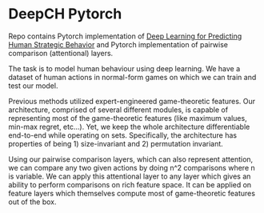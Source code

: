 # DeepCH Pytorch

Repo contains Pytorch implementation of [Deep Learning for Predicting Human Strategic Behavior](https://papers.nips.cc/paper/6509-deep-learning-for-predicting-human-strategic-behavior)
and Pytorch implementation of pairwise comparison (attentional) layers.

The task is to model human behaviour using deep learning. We have a dataset of human actions in normal-form games on which we can train and test our model.

Previous methods utilized expert-engineered game-theoretic features. Our architecture, comprised of several different modules, is capable of representing most of the game-theoretic features (like maximum values, min-max regret, etc...). Yet, we keep the whole architecture differentiable end-to-end while operating on sets. Specifically, the architecture has properties of being 1) size-invariant and 2) permutation invariant.

Using our pairwise comparison layers, which can also represent attention, we can compare any two given actions by doing n^2 comparisons where n is variable. We can apply this attentional layer to any layer which gives an ability to perform comparisons on rich feature space. It can be applied on feature layers which themselves compute most of game-theoretic features out of the box.
